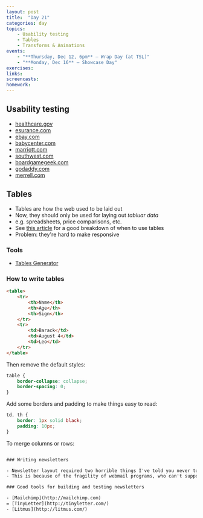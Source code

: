 ```yaml
---
layout: post
title:  "Day 21"
categories: day
topics:
    - Usability testing
    - Tables
    - Transforms & Animations
events:
    - "**Thursday, Dec 12, 6pm** — Wrap Day (at TSL)"
    - "**Monday, Dec 16** — Showcase Day"
exercises:
links:
screencasts:
homework:
---
```


## Usability testing

- [healthcare.gov](healthcare.gov)
- [esurance.com](esurance.com)
- [ebay.com](ebay.com)
- [babycenter.com](babycenter.com)
- [marriott.com](marriott.com)
- [southwest.com](southwest.com)
- [boardgamegeek.com](boardgamegeek.com)
- [godaddy.com](godaddy.com)
- [merrell.com](merrell.com)

## Tables

- Tables are how the web used to be laid out
- Now, they should only be used for laying out _tabluar data_
- e.g. spreadsheets, price comparisons, etc.
- See [this article](http://www.noupe.com/how-tos/better-ui-design-proper-use-of-tables.html) for a good breakdown of when to use tables
- Problem: they're hard to make responsive

### Tools

- [Tables Generator](http://www.tablesgenerator.com/html_tables)

### How to write tables

```html
<table>
    <tr>
        <th>Name</th>
        <th>Age</th>
        <th>Sign</th>
    </tr>
    <tr>
        <td>Barack</td>
        <td>August 4</td>
        <td>Leo</td>
    </tr>
</table>
```

Then remove the default styles:

```css
table {
    border-collapse: collapse;
    border-spacing: 0;
}
```

Add some borders and padding to make things easy to read:

```css
td, th {
    border: 1px solid black;
    padding: 10px;
}
```

To merge columns or rows:

``` html

### Writing newsletters

- Newsletter layout required two horrible things I've told you never to use: table-based layout and inline styles (i.e. the `style=` property)
- This is because of the fragility of webmail programs, who can't support robust HTML emails without risking hackery.

### Good tools for building and testing newsletters

- [Mailchimp](http://mailchimp.com)
= [TinyLetter](http://tinyletter.com/)
- [Litmus](http://litmus.com/)
